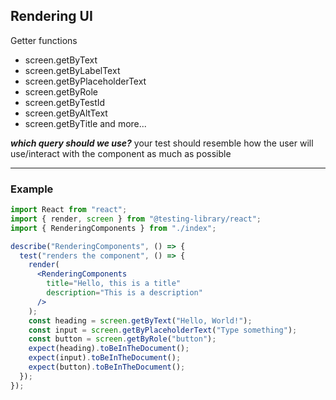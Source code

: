 ## Rendering UI

Getter functions

- screen.getByText
- screen.getByLabelText
- screen.getByPlaceholderText
- screen.getByRole
- screen.getByTestId
- screen.getByAltText
- screen.getByTitle
  and more...

**_which query should we use?_**
your test should resemble how the user will use/interact with the component as much as possible

---

### Example

```jsx
import React from "react";
import { render, screen } from "@testing-library/react";
import { RenderingComponents } from "./index";

describe("RenderingComponents", () => {
  test("renders the component", () => {
    render(
      <RenderingComponents
        title="Hello, this is a title"
        description="This is a description"
      />
    );
    const heading = screen.getByText("Hello, World!");
    const input = screen.getByPlaceholderText("Type something");
    const button = screen.getByRole("button");
    expect(heading).toBeInTheDocument();
    expect(input).toBeInTheDocument();
    expect(button).toBeInTheDocument();
  });
});
```
